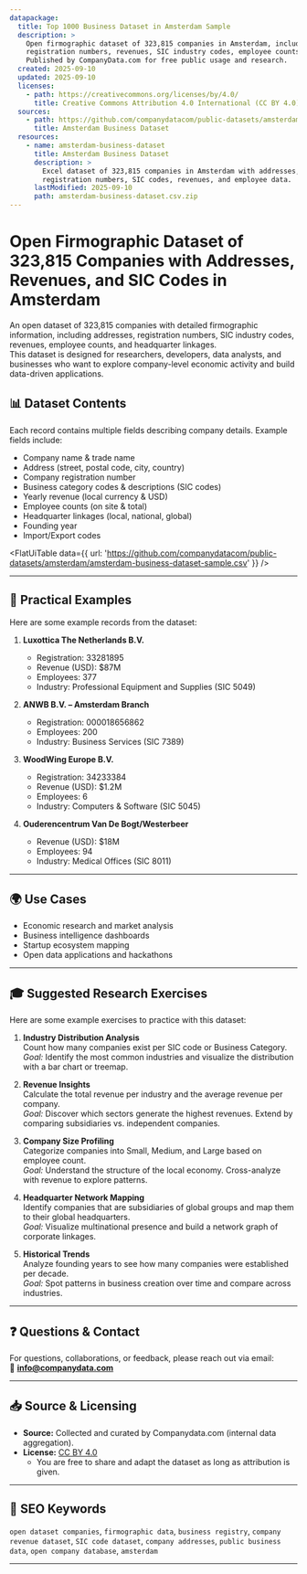 ```yaml
---
datapackage:
  title: Top 1000 Business Dataset in Amsterdam Sample
  description: >
    Open firmographic dataset of 323,815 companies in Amsterdam, including addresses, 
    registration numbers, revenues, SIC industry codes, employee counts, and headquarter linkages. 
    Published by CompanyData.com for free public usage and research.
  created: 2025-09-10
  updated: 2025-09-10
  licenses:
    - path: https://creativecommons.org/licenses/by/4.0/
      title: Creative Commons Attribution 4.0 International (CC BY 4.0)
  sources:
    - path: https://github.com/companydatacom/public-datasets/amsterdam/amsterdam-business-dataset.csv.zip
      title: Amsterdam Business Dataset
  resources:
    - name: amsterdam-business-dataset
      title: Amsterdam Business Dataset
      description: >
        Excel dataset of 323,815 companies in Amsterdam with addresses, 
        registration numbers, SIC codes, revenues, and employee data.
      lastModified: 2025-09-10
      path: amsterdam-business-dataset.csv.zip
---
```


# Open Firmographic Dataset of 323,815 Companies with Addresses, Revenues, and SIC Codes in Amsterdam

An open dataset of 323,815 companies with detailed firmographic information, including addresses, registration numbers, SIC industry codes, revenues, employee counts, and headquarter linkages.  
This dataset is designed for researchers, developers, data analysts, and businesses who want to explore company-level economic activity and build data-driven applications.


## 📊 Dataset Contents

Each record contains multiple fields describing company details. Example fields include:

- Company name & trade name  
- Address (street, postal code, city, country)  
- Company registration number  
- Business category codes & descriptions (SIC codes)  
- Yearly revenue (local currency & USD)  
- Employee counts (on site & total)  
- Headquarter linkages (local, national, global)  
- Founding year  
- Import/Export codes  


<FlatUiTable
  data={{
    url: 'https://github.com/companydatacom/public-datasets/amsterdam/amsterdam-business-dataset-sample.csv'
  }}
 />

---

## 🔎 Practical Examples

Here are some example records from the dataset:

1. **Luxottica The Netherlands B.V.**  
   - Registration: 33281895  
   - Revenue (USD): $87M  
   - Employees: 377  
   - Industry: Professional Equipment and Supplies (SIC 5049)  

2. **ANWB B.V. – Amsterdam Branch**  
   - Registration: 000018656862  
   - Employees: 200  
   - Industry: Business Services (SIC 7389)  

3. **WoodWing Europe B.V.**  
   - Registration: 34233384  
   - Revenue (USD): $1.2M  
   - Employees: 6  
   - Industry: Computers & Software (SIC 5045)  

4. **Ouderencentrum Van De Bogt/Westerbeer**  
   - Revenue (USD): $18M  
   - Employees: 94  
   - Industry: Medical Offices (SIC 8011)  

---

## 🌍 Use Cases
- Economic research and market analysis  
- Business intelligence dashboards  
- Startup ecosystem mapping  
- Open data applications and hackathons  

---

## 🎓 Suggested Research Exercises

Here are some example exercises to practice with this dataset:

1. **Industry Distribution Analysis**  
   Count how many companies exist per SIC code or Business Category.  
   *Goal:* Identify the most common industries and visualize the distribution with a bar chart or treemap.

2. **Revenue Insights**  
   Calculate the total revenue per industry and the average revenue per company.  
   *Goal:* Discover which sectors generate the highest revenues. Extend by comparing subsidiaries vs. independent companies.

3. **Company Size Profiling**  
   Categorize companies into Small, Medium, and Large based on employee count.  
   *Goal:* Understand the structure of the local economy. Cross-analyze with revenue to explore patterns.

4. **Headquarter Network Mapping**  
   Identify companies that are subsidiaries of global groups and map them to their global headquarters.  
   *Goal:* Visualize multinational presence and build a network graph of corporate linkages.

5. **Historical Trends**  
   Analyze founding years to see how many companies were established per decade.  
   *Goal:* Spot patterns in business creation over time and compare across industries.

---

## ❓ Questions & Contact
For questions, collaborations, or feedback, please reach out via email:  
📧 **info@companydata.com**

---

## 📥 Source & Licensing

- **Source:** Collected and curated by Companydata.com (internal data aggregation).  
- **License:** [CC BY 4.0](https://creativecommons.org/licenses/by/4.0/)  
  - You are free to share and adapt the dataset as long as attribution is given.

---

## 🔑 SEO Keywords
`open dataset companies`, `firmographic data`, `business registry`, `company revenue dataset`, `SIC code dataset`, `company addresses`, `public business data`, `open company database`, `amsterdam`

---

